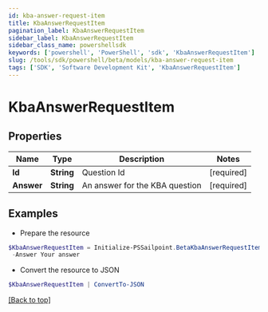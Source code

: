 ```yaml
---
id: kba-answer-request-item
title: KbaAnswerRequestItem
pagination_label: KbaAnswerRequestItem
sidebar_label: KbaAnswerRequestItem
sidebar_class_name: powershellsdk
keywords: ['powershell', 'PowerShell', 'sdk', 'KbaAnswerRequestItem'] 
slug: /tools/sdk/powershell/beta/models/kba-answer-request-item
tags: ['SDK', 'Software Development Kit', 'KbaAnswerRequestItem']
---
```



# KbaAnswerRequestItem

## Properties

Name | Type | Description | Notes
------------ | ------------- | ------------- | -------------
**Id** |  **String** | Question Id | [required]
**Answer** |  **String** | An answer for the KBA question | [required]

## Examples

- Prepare the resource
```powershell
$KbaAnswerRequestItem = Initialize-PSSailpoint.BetaKbaAnswerRequestItem  -Id c54fee53-2d63-4fc5-9259-3e93b9994135 `
 -Answer Your answer
```

- Convert the resource to JSON
```powershell
$KbaAnswerRequestItem | ConvertTo-JSON
```


[[Back to top]](#) 

